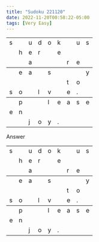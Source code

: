 ```yaml
---
title: "Sudoku 221120"
date: 2022-11-20T00:58:22-05:00
tags: [Very Easy]
---
```

<main class="flex-shrink-0">
  <div class="container">
    <div class="py-3 mx-auto" style="max-width: 340px;">

  <div class="row">
  <table class="mx-auto table border border-dark">
    <colgroup><col><col><col>
    <colgroup><col><col><col>
    <colgroup><col><col><col>
    <tbody class="border border-dark">
      <tr> <td> s <td>   <td> u <td> d <td> o <td> k <td>   <td> u <td> s
      <tr> <td>   <td> h <td> e <td> r <td>   <td> e <td>   <td>   <td>
      <tr> <td>   <td>   <td> a <td>   <td>   <td>   <td> r <td> e <td> 
    <tbody>
      <tr> <td>   <td> e <td> a <td>   <td> s <td>   <td>   <td>   <td> y
      <tr> <td>   <td>   <td>   <td>   <td>   <td>   <td> t <td> o <td>
      <tr> <td> s <td> o <td>   <td> l <td> v <td>   <td> e <td> . <td> 
    <tbody>
      <tr> <td>   <td> p <td>   <td>   <td> l <td> e <td> a <td> s <td> e 
      <tr> <td> e <td> n <td>   <td>   <td>   <td>   <td>   <td>   <td>
      <tr> <td>   <td>   <td> j <td> o <td> y <td> . <td>   <td>   <td> 
  </table>
  </div>
</div>

</div>



Answer
<table class="mx-auto">
  <colgroup><col><col><col>
  <colgroup><col><col><col>
  <colgroup><col><col><col>
  <tbody>
   <tr> <td> s <td>   <td> u <td> d <td> o <td> k <td>   <td> u <td> s
   <tr> <td>   <td> h <td> e <td> r <td>   <td> e <td>   <td>   <td>
   <tr> <td>   <td>   <td> a <td>   <td>   <td>   <td> r <td> e <td> 
  <tbody>
   <tr> <td>   <td> e <td> a <td>   <td> s <td>   <td>   <td>   <td> y
   <tr> <td>   <td>   <td>   <td>   <td>   <td>   <td> t <td> o <td>
   <tr> <td> s <td> o <td>   <td> l <td> v <td>   <td> e <td> . <td> 
  <tbody>
   <tr> <td>   <td> p <td>   <td>   <td> l <td> e <td> a <td> s <td> e 
   <tr> <td> e <td> n <td>   <td>   <td>   <td>   <td>   <td>   <td>
   <tr> <td>   <td>   <td> j <td> o <td> y <td> . <td>   <td>   <td> 
</table>
